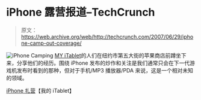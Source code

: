 # iPhone 露营报道–TechCrunch

> 原文：<https://web.archive.org/web/http://techcrunch.com/2007/06/29/iphone-camp-out-coverage/>

![iPhone Camping](img/112953e18ba899b7adc6bff995ed0604.png)
[MY iTablet](https://web.archive.org/web/20201204182737/http://www.myitablet.com/)的人们在纽约市第五大街的苹果商店前蹲坐下来，分享他们的经历。围绕 iPhone 发布的炒作和关注是我们通常只会在下一代游戏机发布时看到的那种，但对于手机/MP3 播放器/PDA 来说，这是一个相对未知的领域。

[iPhone 扎营](https://web.archive.org/web/20201204182737/http://www.myitablet.com/category/iphone-camp-out)【我的 iTablet】